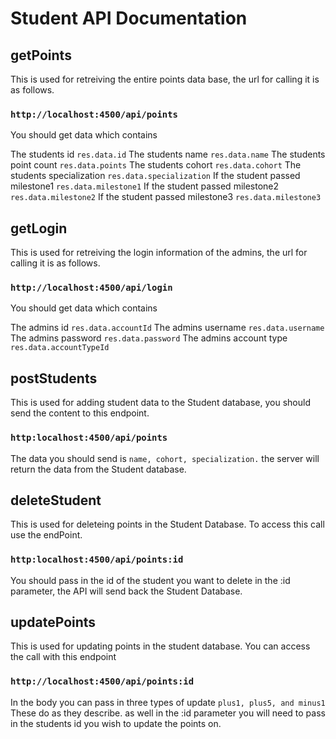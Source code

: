 # Student API Documentation

## getPoints

This is used for retreiving the entire points data base, the url for calling it is as follows.

### `http://localhost:4500/api/points`

You should get data which contains

The students id `res.data.id`
The students name `res.data.name`
The students point count `res.data.points`
The students cohort `res.data.cohort`
The students specialization `res.data.specialization`
If the student passed milestone1 `res.data.milestone1`
If the student passed milestone2 `res.data.milestone2`
If the student passed milestone3 `res.data.milestone3`

## getLogin

This is used for retreiving the login information of the admins, the url for calling it is as follows.

### `http://localhost:4500/api/login`

You should get data which contains

The admins id `res.data.accountId`
The admins username `res.data.username`
The admins password `res.data.password`
The admins account type `res.data.accountTypeId`

## postStudents

This is used for adding student data to the Student database, you should send the content to this endpoint.

### `http:localhost:4500/api/points`

The data you should send is `name, cohort, specialization.` the server will return the data from the Student database.

## deleteStudent

This is used for deleteing points in the Student Database. To access this call use the endPoint.

### `http:localhost:4500/api/points:id`

You should pass in the id of the student you want to delete in the :id parameter, the API will send back the Student Database.

## updatePoints

This is used for updating points in the student database. You can access the call with this endpoint

### `http://localhost:4500/api/points:id`

In the body you can pass in three types of update `plus1, plus5, and minus1` These do as they describe. as well in the :id parameter you will need to pass in the students id you wish to update the points on.
